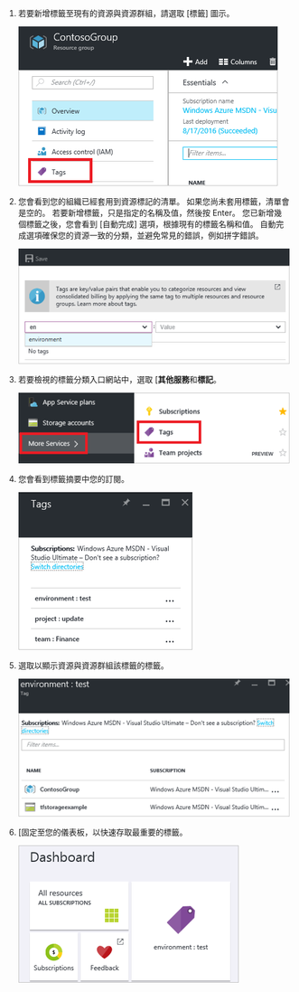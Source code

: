 1. 若要新增標籤至現有的資源與資源群組，請選取 [標籤] 圖示。 

     ![資源與資源群組刀標籤組件](./media/resource-manager-tag-resources/select-tag-icon.png)

1. 您會看到您的組織已經套用到資源標記的清單。 如果您尚未套用標籤，清單會是空的。 若要新增標籤，只是指定的名稱及值，然後按 Enter。 您已新增幾個標籤之後，您會看到 [自動完成] 選項，根據現有的標籤名稱和值。 自動完成選項確保您的資源一致的分類，並避免常見的錯誤，例如拼字錯誤。

     ![以名稱/值組標籤資源](./media/resource-manager-tag-resources/tag-resources.png)

1. 若要檢視的標籤分類入口網站中，選取 [**其他服務**和**標記**。

     ![尋找透過瀏覽中樞的標籤](./media/resource-manager-tag-resources/browse-tags.png)

1. 您會看到標籤摘要中您的訂閱。

     ![顯示所有的標籤](./media/resource-manager-tag-resources/tag-taxonomy.png)

1. 選取以顯示資源與資源群組該標籤的標籤。

     ![顯示標記的資源](./media/resource-manager-tag-resources/show-tagged-resources.png)

1. [固定至您的儀表板，以快速存取最重要的標籤。

     ![釘選標籤，以 Startboard](./media/resource-manager-tag-resources/show-pinned-tag.png)
